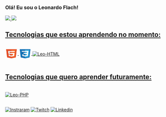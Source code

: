 ### Olá! Eu sou o Leonardo Flach!
<div aling="center">
  <a href="https://github.com/rafaballerini">
  <img height="160em" src="https://github-readme-stats.vercel.app/api?username=Leoxny&show_icons=false&theme=dracula&include_all_commits=true&count_private=true"/>
  <img height="160em" src="https://github-readme-stats.vercel.app/api/top-langs/?username=Leoxny&layout=compact&langs_count=7&theme=dracula"/>
</div>

## Tecnologias que estou aprendendo no momento:
<div style="display: inline_block"><br>
  <img align="center" alt="Leo-HTML" height="30" width="40" src="https://raw.githubusercontent.com/devicons/devicon/master/icons/html5/html5-original.svg">
  <img align="center" alt="Leo-CSS" height="30" width="40" src="https://raw.githubusercontent.com/devicons/devicon/master/icons/css3/css3-original.svg">
  <img align="center" alt="Leo-HTML" height="30" width="40" src="https://cdn.jsdelivr.net/gh/devicons/devicon/icons/javascript/javascript-original.svg">

</div><br>

## Tecnologias que quero aprender futuramente:
<div style="display: inline_block"><br>
  <img align="center" alt="Leo-PHP" height="30" width="40" src="https://cdn.jsdelivr.net/gh/devicons/devicon/icons/php/php-original.svg" />
  
</div><br>

[![Instraram](https://img.shields.io/badge/Instagram-E4405F?style=for-the-badge&logo=instagram&logoColor=white)](https://www.instagram.com/leo_flaach/)
[![Twitch](https://img.shields.io/badge/Twitch-9146FF?style=for-the-badge&logo=twitch&logoColor=white)](https://www.twitch.tv/leoxny_)
[![Linkedin](https://img.shields.io/badge/LinkedIn-0077B5?style=for-the-badge&logo=linkedin&logoColor=white)](https://www.linkedin.com/feed/?trk=onboarding-landing)
  
<div>
   
 </div>


